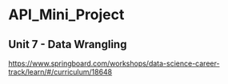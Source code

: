 # API_Mini_Project
## Unit 7 - Data Wrangling

https://www.springboard.com/workshops/data-science-career-track/learn/#/curriculum/18648
